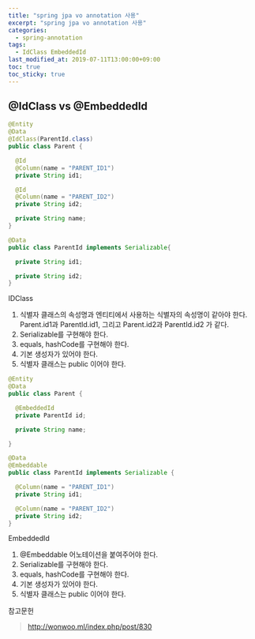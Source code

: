```yaml
---
title: "spring jpa vo annotation 사용"
excerpt: "spring jpa vo annotation 사용"
categories:
  - spring-annotation
tags:
  - IdClass EmbeddedId
last_modified_at: 2019-07-11T13:00:00+09:00
toc: true
toc_sticky: true
---
```


## @IdClass vs @EmbeddedId
```java
@Entity
@Data
@IdClass(ParentId.class)
public class Parent {

  @Id
  @Column(name = "PARENT_ID1")
  private String id1;

  @Id
  @Column(name = "PARENT_ID2")
  private String id2;

  private String name;
}

@Data
public class ParentId implements Serializable{

  private String id1;

  private String id2;
}
```
IDClass
1. 식별자 클래스의 속성명과 엔티티에서 사용하는 식별자의 속성명이 같아야 한다. Parent.id1과 ParentId.id1, 그리고 Parent.id2과 ParentId.id2 가 같다.
2. Serializable를 구현해야 한다.
3. equals, hashCode를 구현해야 한다.
4. 기본 생성자가 있어야 한다.
5. 식별자 클래스는 public 이어야 한다.


```java
@Entity
@Data
public class Parent {

  @EmbeddedId
  private ParentId id;

  private String name;

}

@Data
@Embeddable
public class ParentId implements Serializable {

  @Column(name = "PARENT_ID1")
  private String id1;

  @Column(name = "PARENT_ID2")
  private String id2;
}
```
EmbeddedId
1. @Embeddable 어노테이션을 붙여주어야 한다.
2. Serializable를 구현해야 한다.
3. equals, hashCode를 구현해야 한다.
4. 기본 생성자가 있어야 한다.
5. 식별자 클래스는 public 이어야 한다.

참고문헌
> http://wonwoo.ml/index.php/post/830